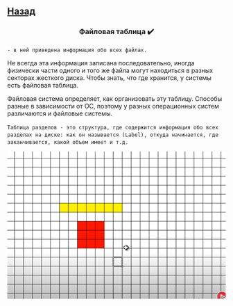 ## [Назад](../FileSystem/fs.md)

### <center>Файловая таблица ✔️</center>
`- в ней приведена информация обо всех файлах.`

Не всегда эта информация записана последовательно,
иногда физически части одного и того же файла могут находиться в разных секторах жесткого диска.
Чтобы знать, что где хранится, у системы есть файловая таблица.

Файловая система определяет, как организовать эту таблицу.
Способы разные в зависимости от ОС, поэтому у разных операционных систем различаются и файловые системы.

`Таблица разделов - это структура, где содержится информация обо всех разделах на диске: как он называется (Label), откуда начинается, где заканчивается, какой объем имеет и т.д.`

![tbr.png](../../../Img/tbr.png)